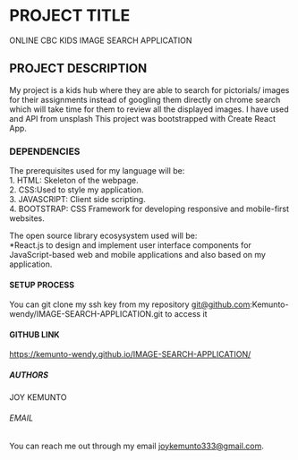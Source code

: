# PROJECT TITLE
ONLINE CBC KIDS IMAGE SEARCH APPLICATION
## PROJECT DESCRIPTION
My project is a kids hub where they are able to search for pictorials/ images for their assignments instead of googling them directly on chrome search which will take time for them to review all the displayed images. I have used and API from unsplash 
This project was bootstrapped with Create React App.
### DEPENDENCIES
The prerequisites used for my language will be:<br>
    1. HTML: Skeleton of the webpage.<br>
    2. CSS:Used to style my application.<br>
    3. JAVASCRIPT: Client side scripting.<br>
    4. BOOTSTRAP: CSS Framework for developing responsive and mobile-first websites.<br>

The open source library ecosysystem used will be:<br>
    *React.js to design and implement user interface components for JavaScript-based web and mobile applications and also based on my application.

####  SETUP PROCESS
You can git clone my ssh key from my repository git@github.com:Kemunto-wendy/IMAGE-SEARCH-APPLICATION.git to access it

####  GITHUB LINK
https://kemunto-wendy.github.io/IMAGE-SEARCH-APPLICATION/

#####  AUTHORS
JOY KEMUNTO

###### EMAIL
You can reach me out through my email joykemunto333@gmail.com.  